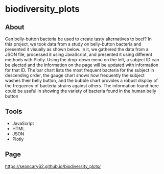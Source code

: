 # biodiversity_plots

## About

Can belly-button bacteria be used to create tasty alternatives to beef? In this project, we took data from a study on belly-button bacteria and presented it visually as shown below. In it, we gathered the data from a JSON file, processed it using JavaScript, and presented it using different methods with Plotly. Using the drop-down menu on the left, a subject ID can be elected and the information on the page will be updated with information for that ID. The bar chart lists the most frequent bacteria for the subject in descending order, the gauge chart shows how frequently the subject washes their belly button, and the bubble chart provides a robust display of the frequency of bacteria strains against others. The information found here could be useful in showing the variety of bacteria found in the human belly button

## Tools
- JavaScript
- HTML
- JSON
- Plotly

## Page
 https://seancary62.github.io/biodiversity_plots/
